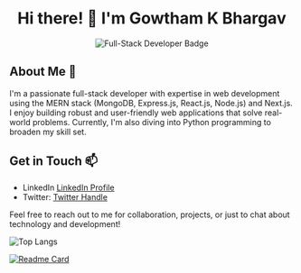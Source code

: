 <div align="center">
  <h1>Hi there! 👋 I'm Gowtham K Bhargav</h1>
  <img src="https://img.shields.io/badge/Full--Stack%20Developer-MERN%20%7C%20Next.js%20%7C%20React%20Native-blueviolet" alt="Full-Stack Developer Badge">
</div>


## About Me 🚀

I'm a passionate full-stack developer with expertise in web development using the MERN stack (MongoDB, Express.js, React.js, Node.js) and Next.js. I enjoy building robust and user-friendly web applications that solve real-world problems. Currently, I'm also diving into Python programming to broaden my skill set.



## Get in Touch 📫

- LinkedIn [LinkedIn Profile](https://linkedin.com/in/gowthamkbhargav)
- Twitter: [Twitter Handle](https://twitter.com/gowthambhargav_)

Feel free to reach out to me for collaboration, projects, or just to chat about technology and development!


![Top Langs](https://github-readme-stats.vercel.app/api/top-langs/?username=gowthambhargav&layout=compact)


[![Readme Card](https://github-readme-stats.vercel.app/api/pin/?username=gowthambhargav&repo=rust-learning-path&show_owner=true)](https://github.com/anuraghazra/github-readme-stats)

